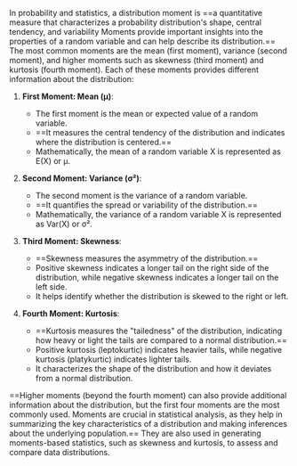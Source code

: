 In probability and statistics, a distribution moment is ==a quantitative measure that characterizes a probability distribution's shape, central tendency, and variability Moments provide important insights into the properties of a random variable and can help describe its distribution.== The most common moments are the mean (first moment), variance (second moment), and higher moments such as skewness (third moment) and kurtosis (fourth moment). Each of these moments provides different information about the distribution:

1. **First Moment: Mean (μ)**:
   - The first moment is the mean or expected value of a random variable.
   - ==It measures the central tendency of the distribution and indicates where the distribution is centered.==
   - Mathematically, the mean of a random variable X is represented as E(X) or μ.

2. **Second Moment: Variance (σ²)**:
   - The second moment is the variance of a random variable.
   - ==It quantifies the spread or variability of the distribution.==
   - Mathematically, the variance of a random variable X is represented as Var(X) or σ².

3. **Third Moment: Skewness**:
   - ==Skewness measures the asymmetry of the distribution.==
   - Positive skewness indicates a longer tail on the right side of the distribution, while negative skewness indicates a longer tail on the left side.
   - It helps identify whether the distribution is skewed to the right or left.

4. **Fourth Moment: Kurtosis**:
   - ==Kurtosis measures the "tailedness" of the distribution, indicating how heavy or light the tails are compared to a normal distribution.==
   - Positive kurtosis (leptokurtic) indicates heavier tails, while negative kurtosis (platykurtic) indicates lighter tails.
   - It characterizes the shape of the distribution and how it deviates from a normal distribution.

==Higher moments (beyond the fourth moment) can also provide additional information about the distribution, but the first four moments are the most commonly used. Moments are crucial in statistical analysis, as they help in summarizing the key characteristics of a distribution and making inferences about the underlying population.== They are also used in generating moments-based statistics, such as skewness and kurtosis, to assess and compare data distributions.